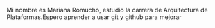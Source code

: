 Mi nombre es Mariana Romucho, estudio la carrera de Arquitectura de Plataformas.Espero aprender a usar git y github para mejorar
